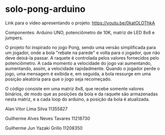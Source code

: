 # solo-pong-arduino

Link para o vídeo apresentando o projeto: https://youtu.be/0katOLOThkA

Componentes: Arduino UNO, potenciômetro de 10K, matriz de LED 8x8 e jumpers.

  O projeto foi inspirado no jogo Pong, sendo uma versão simplificada para um jogador, onde a bola "rebate na parede" e volta para o jogador, que não deve deixá-la passar. A raquete é controlada pelos valores fornecidos pelo potenciômetro. A cada momento a velocidade do jogo vai aumentando, aumentando, assim, a velocidade rapidadmente. Quando o jogador perde o jogo, uma mensagem é exibida e, em seguida, a bola ressurge em uma posição aleatória para que o jogo seja recomeçado.
 
 O código consiste em uma matriz 8x8, que recebe somente valores binários, de modo que as posições da bola e da raquete são armazenadas nesta matriz, e a cada loop do arduino, a posição da bola é atualizada.

  Alan Vitor Lima Silva 11355827
  
  Guilherme Alves Neves Tavares 11218730
  
  Guilherme Jun Yazaki Grillo 11208350
  
